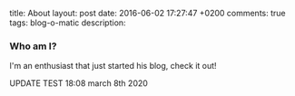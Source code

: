title: About
layout: post
date: 2016-06-02 17:27:47 +0200
comments: true
tags: blog-o-matic
description:

### Who am I?

I'm an enthusiast that just started his blog, check it out!

UPDATE TEST 18:08 march 8th 2020

